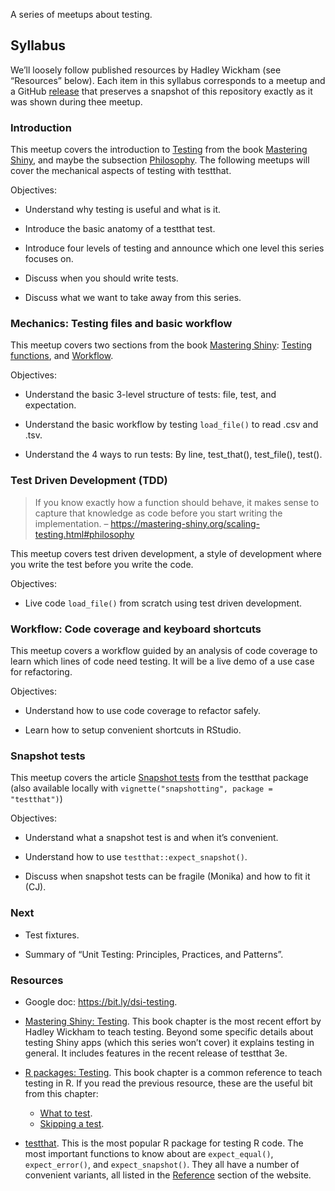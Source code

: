 
<!-- README.md is generated from README.Rmd. Please edit that file -->

A series of meetups about testing.

## Syllabus

We’ll loosely follow published resources by Hadley Wickham (see
“Resources” below). Each item in this syllabus corresponds to a meetup
and a GitHub
[release](https://github.com/2DegreesInvesting/ds.testing/releases) that
preserves a snapshot of this repository exactly as it was shown during
thee meetup.

### Introduction

This meetup covers the introduction to
[Testing](https://mastering-shiny.org/scaling-testing.html#scaling-testing)
from the book [Mastering Shiny](https://mastering-shiny.org), and maybe
the subsection
[Philosophy](https://mastering-shiny.org/scaling-testing.html#philosophy).
The following meetups will cover the mechanical aspects of testing with
testthat.

Objectives:

-   Understand why testing is useful and what is it.

-   Introduce the basic anatomy of a testthat test.

-   Introduce four levels of testing and announce which one level this
    series focuses on.

-   Discuss when you should write tests.

-   Discuss what we want to take away from this series.

### Mechanics: Testing files and basic workflow

This meetup covers two sections from the book [Mastering
Shiny](https://mastering-shiny.org): [Testing
functions](https://mastering-shiny.org/scaling-testing.html#testing-functions),
and
[Workflow](https://mastering-shiny.org/scaling-testing.html#workflow-1).

Objectives:

-   Understand the basic 3-level structure of tests: file, test, and
    expectation.

-   Understand the basic workflow by testing `load_file()` to read .csv
    and .tsv.

-   Understand the 4 ways to run tests: By line, test\_that(),
    test\_file(), test().

### Test Driven Development (TDD)

> If you know exactly how a function should behave, it makes sense to
> capture that knowledge as code before you start writing the
> implementation. –
> <https://mastering-shiny.org/scaling-testing.html#philosophy>

This meetup covers test driven development, a style of development where
you write the test before you write the code.

Objectives:

-   Live code `load_file()` from scratch using test driven development.

### Workflow: Code coverage and keyboard shortcuts

This meetup covers a workflow guided by an analysis of code coverage to
learn which lines of code need testing. It will be a live demo of a use
case for refactoring.

Objectives:

-   Understand how to use code coverage to refactor safely.

-   Learn how to setup convenient shortcuts in RStudio.

### Snapshot tests

This meetup covers the article [Snapshot
tests](https://testthat.r-lib.org/articles/snapshotting.html) from the
testthat package (also available locally with
`vignette("snapshotting", package = "testthat")`)

Objectives:

-   Understand what a snapshot test is and when it’s convenient.

-   Understand how to use `testthat::expect_snapshot()`.

-   Discuss when snapshot tests can be fragile (Monika) and how to fit
    it (CJ).

### Next

-   Test fixtures.

-   Summary of “Unit Testing: Principles, Practices, and Patterns”.

### Resources

-   Google doc: <https://bit.ly/dsi-testing>.

-   [Mastering Shiny:
    Testing](htps://mastering-shiny.org/scaling-testing.html). This book
    chapter is the most recent effort by Hadley Wickham to teach
    testing. Beyond some specific details about testing Shiny apps
    (which this series won’t cover) it explains testing in general. It
    includes features in the recent release of testthat 3e.

-   [R packages: Testing](https://r-pkgs.org/tests.html). This book
    chapter is a common reference to teach testing in R. If you read the
    previous resource, these are the useful bit from this chapter:

    -   [What to test](https://r-pkgs.org/tests.html#what-to-test).
    -   [Skipping a
        test](https://r-pkgs.org/tests.html#skipping-a-test).

-   [testthat](https://testthat.r-lib.org/index.html). This is the most
    popular R package for testing R code. The most important functions
    to know about are `expect_equal()`, `expect_error()`, and
    `expect_snapshot()`. They all have a number of convenient variants,
    all listed in the
    [Reference](https://testthat.r-lib.org/reference/index.html) section
    of the website.
